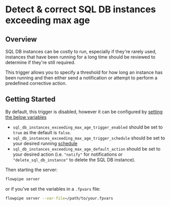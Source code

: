 # Detect & correct SQL DB instances exceeding max age

## Overview

SQL DB instances can be costly to run, especially if they're rarely used, instances that have been running for a long time should be reviewed to determine if they're still required.

This trigger allows you to specify a threshold for how long an instance has been running and then either send a notification or attempt to perform a predefined corrective action.

## Getting Started

By default, this trigger is disabled, however it can be configured by [setting the below variables](https://flowpipe.io/docs/build/mod-variables#passing-input-variables)
- `sql_db_instances_exceeding_max_age_trigger_enabled` should be set to `true` as the default is `false`.
- `sql_db_instances_exceeding_max_age_trigger_schedule` should be set to your desired running [schedule](https://flowpipe.io/docs/flowpipe-hcl/trigger/schedule#more-examples)
- `sql_db_instances_exceeding_max_age_default_action` should be set to your desired action (i.e. `"notify"` for notifications or `"delete_sql_db_instance"` to delete the SQL DB instance).

Then starting the server:
```sh
flowpipe server
```

or if you've set the variables in a `.fpvars` file:
```sh
flowpipe server --var-file=/path/to/your.fpvars
```
